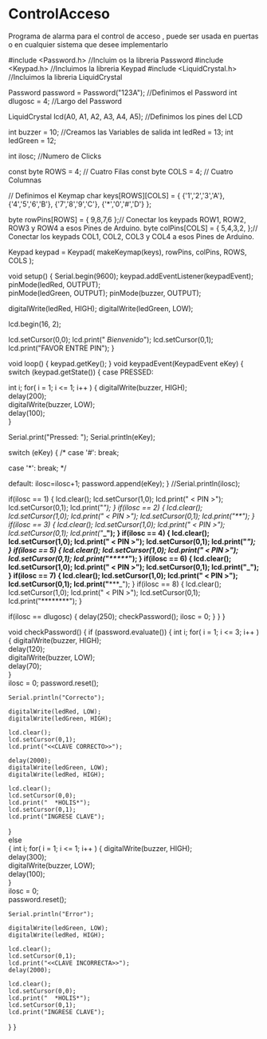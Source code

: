 # ControlAcceso
Programa de alarma para el control de acceso , puede ser usada en puertas o en cualquier  sistema que desee implementarlo

#include <Password.h> //Incluim os la libreria Password
#include <Keypad.h> //Incluimos la libreria Keypad
#include <LiquidCrystal.h>  //Incluimos la libreria LiquidCrystal
 
Password password = Password("123A");  //Definimos el Password
int dlugosc = 4;                        //Largo del Password
 
LiquidCrystal lcd(A0, A1, A2, A3, A4, A5); //Definimos los pines del LCD
 
int buzzer = 10; //Creamos las Variables de salida
int ledRed = 13; 
int ledGreen = 12;
 
int ilosc; //Numero de Clicks
 
const byte ROWS = 4; // Cuatro Filas
const byte COLS = 4; // Cuatro Columnas

// Definimos el Keymap
char keys[ROWS][COLS] = {
  {'1','2','3','A'},
  {'4','5','6','B'},
  {'7','8','9','C'},
  {'*','0','#','D'}
};

byte rowPins[ROWS] = { 9,8,7,6 };// Conectar los keypads ROW1, ROW2, ROW3 y ROW4 a esos Pines de Arduino.
byte colPins[COLS] = { 5,4,3,2, };// Conectar los keypads COL1, COL2, COL3 y COL4 a esos Pines de Arduino.
 
Keypad keypad = Keypad( makeKeymap(keys), rowPins, colPins, ROWS, COLS );
 
void setup()
{
  Serial.begin(9600);
  keypad.addEventListener(keypadEvent);  
  pinMode(ledRed, OUTPUT);  
  pinMode(ledGreen, OUTPUT);
  pinMode(buzzer, OUTPUT);
 
  digitalWrite(ledRed, HIGH);
  digitalWrite(ledGreen, LOW);
 
  lcd.begin(16, 2);
 
  lcd.setCursor(0,0);
  lcd.print("  *Bienvenido*");
  lcd.setCursor(0,1);
  lcd.print("FAVOR ENTRE PIN");
}
 
void loop()
{
  keypad.getKey();
}
void keypadEvent(KeypadEvent eKey)
{
  switch (keypad.getState())
  {
    case PRESSED:
   
int i;
for( i = 1; i <= 1; i++ )
{
  digitalWrite(buzzer, HIGH);  
  delay(200);            
  digitalWrite(buzzer, LOW);  
  delay(100);      
}    
 
Serial.print("Pressed: ");
Serial.println(eKey);
 
switch (eKey)
{
/*
case '#':
break;
 
case '*':
break;
*/
 
default:
ilosc=ilosc+1;
password.append(eKey);
}
//Serial.println(ilosc);
 
if(ilosc == 1)
{
lcd.clear();
lcd.setCursor(1,0);
lcd.print("   < PIN >");
lcd.setCursor(0,1);
lcd.print("*_");
}
if(ilosc == 2)
{
lcd.clear();
lcd.setCursor(1,0);
lcd.print("   < PIN >");
lcd.setCursor(0,1);
lcd.print("**_");
}
if(ilosc == 3)
{
lcd.clear();
lcd.setCursor(1,0);
lcd.print("   < PIN >");
lcd.setCursor(0,1);
lcd.print("***_");
}
if(ilosc == 4)
{
lcd.clear();
lcd.setCursor(1,0);
lcd.print("   < PIN >");
lcd.setCursor(0,1);
lcd.print("****_");
}
if(ilosc == 5)
{
lcd.clear();
lcd.setCursor(1,0);
lcd.print("   < PIN >");
lcd.setCursor(0,1);
lcd.print("*****_");
}
if(ilosc == 6)
{
lcd.clear();
lcd.setCursor(1,0);
lcd.print("   < PIN >");
lcd.setCursor(0,1);
lcd.print("******_");
}
if(ilosc == 7)
{
lcd.clear();
lcd.setCursor(1,0);
lcd.print("   < PIN >");
lcd.setCursor(0,1);
lcd.print("*******_");
}
if(ilosc == 8)
{
lcd.clear();
lcd.setCursor(1,0);
lcd.print("   < PIN >");
lcd.setCursor(0,1);
lcd.print("********");
}
 
if(ilosc == dlugosc)
{
delay(250);
checkPassword();
ilosc = 0;
}
}
}
 
void checkPassword()
{
  if (password.evaluate())
  {
int i;
for( i = 1; i <= 3; i++ )
{
  digitalWrite(buzzer, HIGH);  
  delay(120);            
  digitalWrite(buzzer, LOW);  
  delay(70);      
}    
    ilosc = 0;
    password.reset();
    
    Serial.println("Correcto");    
 
    digitalWrite(ledRed, LOW);
    digitalWrite(ledGreen, HIGH);
 
    lcd.clear();
    lcd.setCursor(0,1);
    lcd.print("<<CLAVE CORRECTO>>");    
 
    delay(2000);
    digitalWrite(ledGreen, LOW);
    digitalWrite(ledRed, HIGH);    
       
    lcd.clear();
    lcd.setCursor(0,0);
    lcd.print("  *HOLIS*");
    lcd.setCursor(0,1);
    lcd.print("INGRESE CLAVE");   
 
  }  
  else  
  {
int i;
for( i = 1; i <= 1; i++ )
{
  digitalWrite(buzzer, HIGH);  
  delay(300);            
  digitalWrite(buzzer, LOW);  
  delay(100);      
}  
    ilosc = 0;  
    password.reset();
 
    Serial.println("Error");
 
    digitalWrite(ledGreen, LOW);
    digitalWrite(ledRed, HIGH);    
             
    lcd.clear();
    lcd.setCursor(0,1);
    lcd.print("<<CLAVE INCORRECTA>>");
    delay(2000);
   
    lcd.clear();
    lcd.setCursor(0,0);
    lcd.print("  *HOLIS*");
    lcd.setCursor(0,1);
    lcd.print("INGRESE CLAVE");    
  }
}
